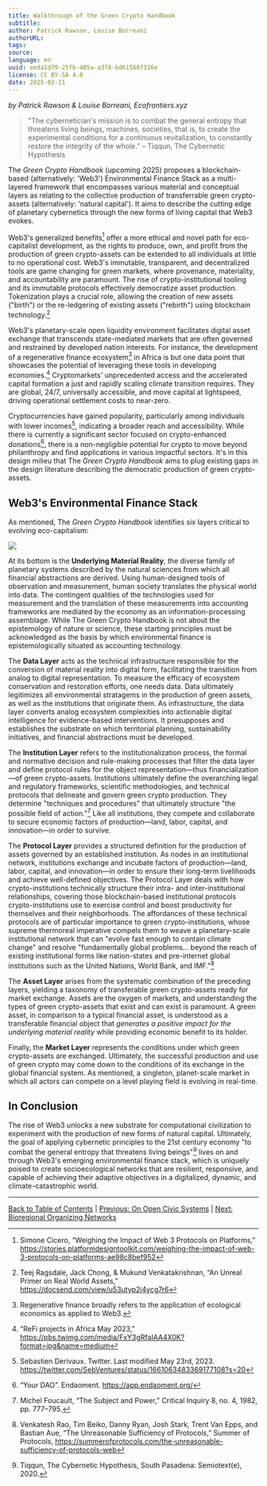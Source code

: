 ```yaml
---
title: Walkthrough of the Green Crypto Handbook
subtitle: 
author: Patrick Rawson, Louise Borreani
authorURL: 
tags: 
source: 
language: en
uuid: eeda1d79-25fb-405a-a3f8-6d61560f316e
license: CC BY-SA 4.0
date: 2025-02-21
---
```

_by Patrick Rawson & Louise Borreani, Ecofrontiers.xyz_

> "The cybernetician's mission is to combat the general entropy that threatens living beings, machines, societies, that is, to create the experimental conditions for a continuous revitalization, to constantly restore the integrity of the whole." – Tiqqun, The Cybernetic Hypothesis

The *Green Crypto Handbook* (upcoming 2025) proposes a blockchain-based (alternatively: 'Web3') Environmental Finance Stack as a multi-layered framework that encompasses various material and conceptual layers as relating to the collective production of transferrable green crypto-assets (alternatively: 'natural capital'). It aims to describe the cutting edge of planetary cybernetics through the new forms of living capital that Web3 evokes.

Web3's generalized benefits[^1] offer a more ethical and novel path for eco-capitalist development, as the rights to produce, own, and profit from the production of green crypto-assets can be extended to all individuals at little to no operational cost. Web3's immutable, transparent, and decentralized tools are game changing for green markets, where provenance, materiality, and accountability are paramount. The rise of crypto-institutional tooling and its immutable protocols effectively democratize asset production. Tokenization plays a crucial role, allowing the creation of new assets ("birth") or the re-ledgering of existing assets ("rebirth") using blockchain technology.[^2]

Web3's planetary-scale open liquidity environment facilitates digital asset exchange that transcends state-mediated markets that are often governed and restrained by developed nation interests. For instance, the development of a regenerative finance ecosystem[^3] in Africa is but one data point that showcases the potential of leveraging these tools in developing economies.[^4] Cryptomarkets' unprecedented access and the accelerated capital formation a just and rapidly scaling climate transition requires. They are global, 24/7, universally accessible, and move capital at lightspeed, driving operational settlement costs to near-zero.

Cryptocurrencies have gained popularity, particularly among individuals with lower incomes[^5], indicating a broader reach and accessibility. While there is currently a significant sector focused on crypto-enhanced donations[^6], there is a non-negligible potential for crypto to move beyond philanthropy and find applications in various impactful sectors. It's in this design milieu that The *Green Crypto Handbook* aims to plug existing gaps in the design literature describing the democratic production of green crypto-assets.

## Web3's Environmental Finance Stack

As mentioned, The *Green Crypto Handbook* identifies six layers critical to evolving eco-capitalism:

![](rawson-borreani-1.png)

At its bottom is the **Underlying Material Reality**, the diverse family of planetary systems described by the natural sciences from which all financial abstractions are derived. Using human-designed tools of observation and measurement, human society translates the physical world into data. The contingent qualities of the technologies used for measurement and the translation of these measurements into accounting frameworks are mediated by the economy as an information-processing assemblage. While The Green Crypto Handbook is not about the epistemology of nature or science, these starting principles must be acknowledged as the basis by which environmental finance is epistemologically situated as accounting technology.

The **Data Layer** acts as the technical infrastructure responsible for the conversion of material reality into digital form, facilitating the transition from analog to digital representation. To measure the efficacy of ecosystem conservation and restoration efforts, one needs data. Data ultimately legitimizes all environmental stratagems in the production of green assets, as well as the institutions that originate them. As infrastructure, the data layer converts analog ecosystem complexities into actionable digital intelligence for evidence-based interventions. It presupposes and establishes the substrate on which territorial planning, sustainability initiatives, and financial abstractions must be developed.

The **Institution Layer** refers to the institutionalization process, the formal and normative decision and rule-making processes that filter the data layer and define protocol rules for the object representation—thus financialization—of green crypto-assets. Institutions ultimately define the overarching legal and regulatory frameworks, scientific methodologies, and technical protocols that delineate and govern green crypto production. They determine "techniques and procedures" that ultimately structure "the possible field of action."[^7] Like all institutions, they compete and collaborate to secure economic factors of production—land, labor, capital, and innovation—in order to survive.

The **Protocol Layer** provides a structured definition for the production of assets governed by an established institution. As nodes in an institutional network, institutions exchange and incubate factors of production—land, labor, capital, and innovation—in order to ensure their long-term livelihoods and achieve well-defined objectives. The Protocol Layer deals with how crypto-institutions technically structure their intra- and inter-institutional relationships, covering those blockchain-based institutional protocols crypto-institutions use to exercise control and boost productivity for themselves and their neighborhoods. The affordances of these technical protocols are of particular importance to green crypto-institutions, whose supreme thermoreal imperative compels them to weave a planetary-scale institutional network that can "evolve fast enough to contain climate change" and resolve "fundamentally global problems… beyond the reach of existing institutional forms like nation-states and pre-internet global institutions such as the United Nations, World Bank, and IMF."[^8]

The **Asset Layer** arises from the systematic combination of the preceding layers, yielding a taxonomy of transferable green crypto-assets ready for market exchange. Assets are the oxygen of markets, and understanding the types of green crypto-assets that exist and can exist is paramount. A green asset, in comparison to a typical financial asset, is understood as a transferable financial object that *generates a positive impact for the underlying material reality* while providing economic benefit to its holder.

Finally, the **Market Layer** represents the conditions under which green crypto-assets are exchanged. Ultimately, the successful production and use of green crypto may come down to the conditions of its exchange in the global financial system. As mentioned, a singleton, planet-scale market in which all actors can compete on a level playing field is evolving in real-time.

## In Conclusion

The rise of Web3 unlocks a new substrate for computational civilization to experiment with the production of new forms of natural capital. Ultimately, the goal of applying cybernetic principles to the 21st century economy "to combat the general entropy that threatens living beings"[^9] lives on and through Web3's emerging environmental finance stack, which is uniquely poised to create socioecological networks that are resilient, responsive, and capable of achieving their adaptive objectives in a digitalized, dynamic, and climate-catastrophic world.

---

[Back to Table of Contents](library/Ethereum-Localism/ethereum-localism-book/index) | [Previous: On Open Civic Systems](ethereum-localism-book-09-open-civics.md) | [Next: Bioregional Organizing Networks](ethereum-localism-book-11-bioregional.md)

[^1]: Simone Cicero, “Weighing the Impact of Web 3 Protocols on Platforms,” https://stories.platformdesigntoolkit.com/weighing-the-impact-of-web-3-protocols-on-platforms-ae98c8bef952
[^2]: Teej Ragsdale, Jack Chong, & Mukund Venkatakrishnan, “An Unreal Primer on Real World Assets,” https://docsend.com/view/u53utyp2j4ycg7r6
[^3]: Regenerative finance broadly refers to the application of ecological economics as applied to Web3.
[^4]: “ReFi projects in Africa May 2023,” https://pbs.twimg.com/media/FxY3gRfaIAA4X0K?format=jpg&name=medium
[^5]: Sebastien Derivaux. Twitter. Last modified May 23rd, 2023. https://twitter.com/SebVentures/status/1661063483369177108?s=20
[^6]: “Your DAO”. Endaoment. https://app.endaoment.org/
[^7]: Michel Foucault, “The Subject and Power,” Critical Inquiry 8, no. 4, 1982, pp. 777–795.
[^8]: Venkatesh Rao, Tim Beiko, Danny Ryan, Josh Stark, Trent Van Epps, and Bastian Aue, “The Unreasonable Sufficiency of Protocols,” Summer of Protocols, https://summerofprotocols.com/the-unreasonable-sufficiency-of-protocols-web
[^9]: Tiqqun, The Cybernetic Hypothesis, South Pasadena: Semiotext(e), 2020.